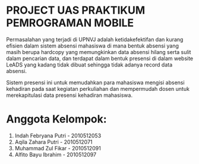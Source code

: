 # PROJECT UAS PRAKTIKUM PEMROGRAMAN MOBILE
Permasalahan yang terjadi di UPNVJ adalah ketidakefektifan dan kurang efisien dalam sistem absensi mahasiswa di mana bentuk absensi yang masih berupa hardcopy yang memungkinkan data absensi hilang serta sulit dalam pencarian data, dan terdapat dalam bentuk presensi di dalam website LeADS yang kadang tidak dibuat sehingga tidak adanya record data absensi.

Sistem presensi ini untuk memudahkan para mahasiswa mengisi absensi kehadiran pada saat kegiatan perkuliahan dan mempermudah dosen untuk merekapitulasi data presensi kehadiran mahasiswa.

# Anggota Kelompok:
1. Indah Febryana Putri - 2010512053
2. Aqila Zahara Putri   - 2010512071
3. Muhammad Zul Fikar   - 2010512091
4. Alfito Bayu Ibrahim  - 2010512097

